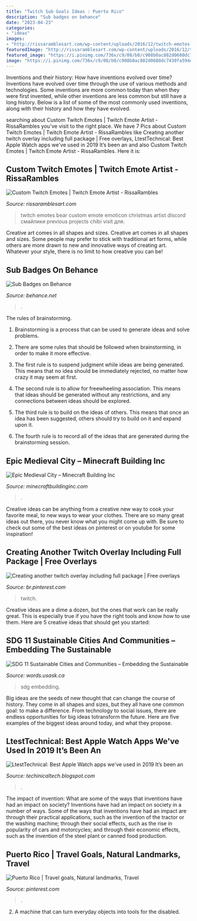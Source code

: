 ```yaml
---
title: "Twitch Sub Goals Ideas : Puerto Rico"
description: "Sub badges on behance"
date: "2023-04-23"
categories:
- "ideas"
images:
- "http://rissaramblesart.com/wp-content/uploads/2016/12/twitch-emotes-bear.png"
featuredImage: "http://rissaramblesart.com/wp-content/uploads/2016/12/twitch-emotes-bear.png"
featured_image: "https://i.pinimg.com/736x/c9/08/b0/c908b0ac882d0680dc7430fa594dc175.jpg"
image: "https://i.pinimg.com/736x/c9/08/b0/c908b0ac882d0680dc7430fa594dc175.jpg"
---
```



Inventions and their history: How have inventions evolved over time?
Inventions have evolved over time through the use of various methods and technologies. Some inventions are more common today than when they were first invented, while other inventions are less common but still have a long history. Below is a list of some of the most commonly used inventions, along with their history and how they have evolved.

	

		
searching about Custom Twitch Emotes | Twitch Emote Artist - RissaRambles you've visit to the right place. We have 7 Pics about Custom Twitch Emotes | Twitch Emote Artist - RissaRambles like Creating another twitch overlay including full package | Free overlays, LtestTechnical: Best Apple Watch apps we&#039;ve used in 2019 It’s been an and also Custom Twitch Emotes | Twitch Emote Artist - RissaRambles. Here it is:
		
    
## Custom Twitch Emotes | Twitch Emote Artist - RissaRambles

<img loading=lazy src="http://rissaramblesart.com/wp-content/uploads/2016/12/twitch-emotes-bear.png" onerror="this.onerror=null;this.src='https://tse2.mm.bing.net/th?id=OIP.PIH8nhHHMO8EeUfvJoxy0AHaFw&amp;pid=15.1';" alt="Custom Twitch Emotes | Twitch Emote Artist - RissaRambles">

_Source: rissaramblesart.com_

>twitch emotes bear custom emote emoticon christmas artist discord смайлики previous projects chibi visit для. 

	

Creative art comes in all shapes and sizes.
Creative art comes in all shapes and sizes. Some people may prefer to stick with traditional art forms, while others are more drawn to new and innovative ways of creating art. Whatever your style, there is no limit to how creative you can be!

    
## Sub Badges On Behance

<img loading=lazy src="https://mir-s3-cdn-cf.behance.net/project_modules/max_1200/4cc3a078831561.5cb206cee87af.png" onerror="this.onerror=null;this.src='https://tse4.mm.bing.net/th?id=OIP.SUaVWErenRV_dFnDG5AHQQHaED&amp;pid=15.1';" alt="Sub Badges on Behance">

_Source: behance.net_

>. 

	

The rules of brainstorming.
1. Brainstorming is a process that can be used to generate ideas and solve problems.
2. There are some rules that should be followed when brainstorming, in order to make it more effective.

3. The first rule is to suspend judgment while ideas are being generated. This means that no idea should be immediately rejected, no matter how crazy it may seem at first.

4. The second rule is to allow for freewheeling association. This means that ideas should be generated without any restrictions, and any connections between ideas should be explored.

5. The third rule is to build on the ideas of others. This means that once an idea has been suggested, others should try to build on it and expand upon it.

6. The fourth rule is to record all of the ideas that are generated during the brainstorming session.

    
## Epic Medieval City – Minecraft Building Inc

<img loading=lazy src="https://minecraftbuildinginc.com/wp-content/uploads/formidable/5/Epic-Medieval-City-Minecraft-Building-Ideas.jpg" onerror="this.onerror=null;this.src='https://tse3.mm.bing.net/th?id=OIP.8fwPSXwVUt75rkOaWD81EwHaEK&amp;pid=15.1';" alt="Epic Medieval City – Minecraft Building Inc">

_Source: minecraftbuildinginc.com_

>. 

	

Creative ideas can be anything from a creative new way to cook your favorite meal, to new ways to wear your clothes. There are so many great ideas out there, you never know what you might come up with. Be sure to check out some of the best ideas on pinterest or on youtube for some inspiration!

    
## Creating Another Twitch Overlay Including Full Package | Free Overlays

<img loading=lazy src="https://i.pinimg.com/736x/c9/08/b0/c908b0ac882d0680dc7430fa594dc175.jpg" onerror="this.onerror=null;this.src='https://tse2.mm.bing.net/th?id=OIP.b2plpRySEfkLa0lIzkmSTwHaFj&amp;pid=15.1';" alt="Creating another twitch overlay including full package | Free overlays">

_Source: br.pinterest.com_

>twitch. 

	

Creative ideas are a dime a dozen, but the ones that work can be really great. This is especially true if you have the right tools and know how to use them. Here are 5 creative ideas that should get you started:

    
## SDG 11 Sustainable Cities And Communities – Embedding The Sustainable

<img loading=lazy src="http://words.usask.ca/gmcte/files/2021/07/SDG_Icons_Inverted_Transparent_WEB-11.png" onerror="this.onerror=null;this.src='https://tse2.mm.bing.net/th?id=OIP.QWUl3pik8Q3gR1Y4411haAHaHa&amp;pid=15.1';" alt="SDG 11 Sustainable Cities and Communities – Embedding the Sustainable">

_Source: words.usask.ca_

>sdg embedding. 

	

Big ideas are the seeds of new thought that can change the course of history. They come in all shapes and sizes, but they all have one common goal: to make a difference. From technology to social issues, there are endless opportunities for big ideas totransform the future. Here are five examples of the biggest ideas around today, and what they propose.

    
## LtestTechnical: Best Apple Watch Apps We&#039;ve Used In 2019 It’s Been An

<img loading=lazy src="https://lh5.googleusercontent.com/proxy/ySrKQaYjS9gyxh2LConac_MYYrkvyv99GhyQxVgDM9BghxFyJWdhKaaCnlq7_YRFvAjaE0W3Xm9NYb787dQylNm0D_PfdJZh3_w3sNhGYA=w1200-h630-p-k-no-nu" onerror="this.onerror=null;this.src='https://tse1.mm.bing.net/th?id=OIP.RpA6hGS32hc2VIVNEvtmXwHaEK&amp;pid=15.1';" alt="LtestTechnical: Best Apple Watch apps we&#039;ve used in 2019 It’s been an">

_Source: techinicaltech.blogspot.com_

>. 

	

The impact of invention: What are some of the ways that inventions have had an impact on society?
Inventions have had an impact on society in a number of ways. Some of the ways that inventions have had an impact are through their practical applications, such as the invention of the tractor or the washing machine; through their social effects, such as the rise in popularity of cars and motorcycles; and through their economic effects, such as the invention of the steel plant or canned food production.

    
## Puerto Rico | Travel Goals, Natural Landmarks, Travel

<img loading=lazy src="https://i.pinimg.com/736x/45/29/45/45294534947ca96a42239776df2074f0.jpg" onerror="this.onerror=null;this.src='https://tse4.mm.bing.net/th?id=OIP.L-Rrqa7UNBVKWuwMqkoeiAHaFj&amp;pid=15.1';" alt="Puerto Rico | Travel goals, Natural landmarks, Travel">

_Source: pinterest.com_

>. 

	

2. A machine that can turn everyday objects into tools for the disabled.

